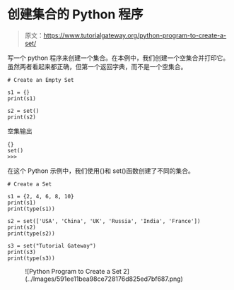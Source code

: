 # 创建集合的 Python 程序

> 原文：<https://www.tutorialgateway.org/python-program-to-create-a-set/>

写一个 python 程序来创建一个集合。在本例中，我们创建一个空集合并打印它。虽然两者看起来都正确，但第一个返回字典，而不是一个空集合。

```
# Create an Empty Set

s1 = {}
print(s1)

s2 = set()
print(s2)
```

空集输出

```
{}
set()
>>> 
```

在这个 Python 示例中，我们使用{}和 set()函数创建了不同的集合。

```
# Create a Set

s1 = {2, 4, 6, 8, 10}
print(s1)
print(type(s1))

s2 = set(['USA', 'China', 'UK', 'Russia', 'India', 'France'])
print(s2)
print(type(s2))

s3 = set("Tutorial Gateway")
print(s3)
print(type(s3))
```

<figure class="wp-block-image size-large">![Python Program to Create a Set 2](../Images/591ee11bea98ce728176d825ed7bf687.png)</figure>